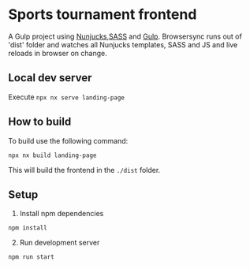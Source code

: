 # Sports tournament frontend

A Gulp project using [Nunjucks](http://mozilla.github.io/nunjucks/),[SASS](http://sass-lang.com/) and [Gulp](http://gulpjs.com/). Browsersync runs out of 'dist' folder and watches all Nunjucks templates, SASS and JS and live reloads in browser on change.

## Local dev server

Execute `npx nx serve landing-page`

## How to build

To build use the following command:

```
npx nx build landing-page
```

This will build the frontend in the `./dist` folder.

## Setup

1) Install npm dependencies
```
npm install
```

2) Run development server
```
npm run start
```

